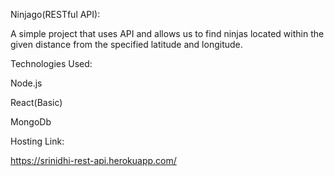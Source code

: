 
Ninjago(RESTful API):

A simple project that uses API and allows us to find ninjas located within the given distance from the specified latitude and longitude.

Technologies Used:

Node.js

React(Basic)

MongoDb

Hosting Link:

https://srinidhi-rest-api.herokuapp.com/

